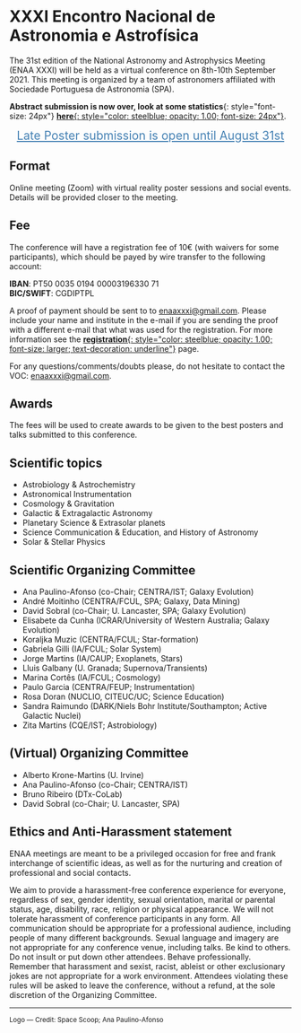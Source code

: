 # XXXI Encontro Nacional de Astronomia e Astrofísica

The 31st edition of the National Astronomy and Astrophysics Meeting (ENAA XXXI) will be held as a virtual conference on 8th-10th September 2021. This meeting
is organized by a team of astronomers affiliated with Sociedade Portuguesa de Astronomia (SPA).

**Abstract submission is now over, look at some statistics**{: style="font-size: 24px"} [**here**{: style="color: steelblue; opacity: 1.00; font-size: 24px"}](./abstract_stats.md).

<div style="text-align: center">
<a href="index" style="color: steelblue; opacity: 1.00; font-size: 21px; text-decoration: underline"> Late Poster submission is open until August 31st </a>
</div>

## Format
Online meeting (Zoom) with virtual reality poster sessions and social events. Details will be provided closer to the meeting.

## Fee
The conference will have a registration fee of 10€ (with waivers for some participants), which should be payed by wire transfer to the following account:

**IBAN**: PT50 0035 0194 00003196330 71 <br>
**BIC/SWIFT**: CGDIPTPL

A proof of payment should be sent to to [enaaxxxi@gmail.com](mailto:enaaxxxi@gmail.com). Please include your name and institute in the e-mail if you are sending the proof with a different e-mail that what was used for the registration. For more information see the [**registration**{: style="color: steelblue; opacity: 1.00; font-size: larger; text-decoration: underline"}](./registration_gform.md) page. 

For any questions/comments/doubts please, do not hesitate to contact the VOC: [enaaxxxi@gmail.com](mailto:enaaxxxi@gmail.com).

## Awards 
The fees will be used to create awards to be given to the best posters and talks submitted to this conference.

## Scientific topics
- Astrobiology & Astrochemistry
- Astronomical Instrumentation
- Cosmology & Gravitation
- Galactic & Extragalactic Astronomy
- Planetary Science & Extrasolar planets
- Science Communication & Education, and History of Astronomy
- Solar & Stellar Physics

## Scientific Organizing Committee
- Ana Paulino-Afonso (co-Chair; CENTRA/IST; Galaxy Evolution)
- André Moitinho (CENTRA/FCUL, SPA; Galaxy, Data Mining)
- David Sobral (co-Chair; U. Lancaster, SPA; Galaxy Evolution)
- Elisabete da Cunha (ICRAR/University of Western Australia; Galaxy Evolution)
- Koraljka Muzic  (CENTRA/FCUL; Star-formation)
- Gabriela Gilli (IA/FCUL; Solar System)
- Jorge Martins (IA/CAUP; Exoplanets, Stars)
- Lluis Galbany (U. Granada; Supernova/Transients)
- Marina Cortês (IA/FCUL; Cosmology)
- Paulo Garcia (CENTRA/FEUP; Instrumentation)
- Rosa Doran (NUCLIO, CITEUC/UC; Science Education)
- Sandra Raimundo (DARK/Niels Bohr Institute/Southampton; Active Galactic Nuclei)
- Zita Martins (CQE/IST; Astrobiology)

## (Virtual) Organizing Committee 
- Alberto Krone-Martins (U. Irvine)
- Ana Paulino-Afonso (co-Chair; CENTRA/IST)
- Bruno Ribeiro (DTx-CoLab)
- David Sobral (co-Chair; U. Lancaster, SPA)

## Ethics and Anti-Harassment statement
ENAA meetings are meant to be a privileged occasion for free and frank interchange of scientific ideas, as well as for the nurturing and creation of professional and social contacts. 

We aim to provide a harassment-free conference experience for everyone, regardless of sex, gender identity, sexual orientation, marital or parental status, age, disability, race, religion or physical appearance. We will not tolerate harassment of conference participants in any form. All communication should be appropriate for a professional audience, including people of many different backgrounds. Sexual language and imagery are not appropriate for any conference venue, including talks. Be kind to others. Do not insult or put down other attendees. Behave professionally. Remember that harassment and sexist, racist, ableist or other exclusionary jokes are not appropriate for a work environment. Attendees violating these rules will be asked to leave the conference, without a refund, at the sole discretion of the Organizing Committee.

___
 <p><small>Logo &mdash; Credit: Space Scoop; Ana Paulino-Afonso</small></p>